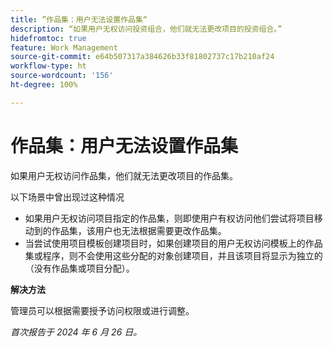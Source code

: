 ```yaml
---
title: ”作品集：用户无法设置作品集“
description: “如果用户无权访问投资组合，他们就无法更改项目的投资组合。”
hidefromtoc: true
feature: Work Management
source-git-commit: e64b507317a384626b33f81802737c17b210af24
workflow-type: ht
source-wordcount: '156'
ht-degree: 100%

---
```



# 作品集：用户无法设置作品集

如果用户无权访问作品集，他们就无法更改项目的作品集。

以下场景中曾出现过这种情况

* 如果用户无权访问项目指定的作品集，则即使用户有权访问他们尝试将项目移动到的作品集，该用户也无法根据需要更改作品集。
* 当尝试使用项目模板创建项目时，如果创建项目的用户无权访问模板上的作品集或程序，则不会使用这些分配的对象创建项目，并且该项目将显示为独立的（没有作品集或项目分配）。

**解决方法**

管理员可以根据需要授予访问权限或进行调整。

_首次报告于 2024 年 6 月 26 日。_
